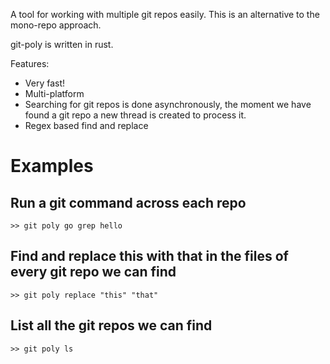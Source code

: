 A tool for working with multiple git repos easily.
This is an alternative to the mono-repo approach.

git-poly is written in rust.

Features:
- Very fast!
- Multi-platform
- Searching for git repos is done asynchronously, the moment we have found a git
  repo a new thread is created to process it.
- Regex based find and replace


# Examples
## Run a git command across each repo
```
>> git poly go grep hello
```

## Find and replace this with that in the files of every git repo we can find
```
>> git poly replace "this" "that"
```

## List all the git repos we can find
```
>> git poly ls
```